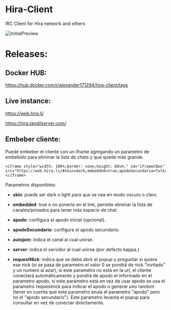 # Hira-Client

IRC Client for Hira network and others 

![InitialPreview](https://i.imgur.com/1xw8ukh.png)

# Releases:

## Docker HUB:

https://hub.docker.com/r/alexander171294/hira-client/tags

## Live instance:

https://web.hira.li/

https://hira.tandilserver.com/

## Embeber cliente:

Puede embeber el cliente con un iframe agregando un parametro de embebido para eliminar la lista de chats y que quede más grande.

```
<iframe style="width: 100%;border: none;height: 60vh;" id="iframeCBox" src="https://web.hira.li/#skin=dark;embedded=true;apodoSecundario=Tulkalen;autojoin=alcatraz;requestNick=Tulkalex"></iframe>
```

Parametros disponibles:

* **skin**: puede ser dark o light para que se vea en modo oscuro o claro.

* **embedded**: true o no ponerlo en el link, permite eliminar la lista de canales/privados para tener más espacio de chat.

* **apodo**: configura el apodo inicial (opcional).

* **apodoSecundario**: configura el apodo secundario.

* **autojoin**: indica el canal al cual unirse.

* **server**: indica el servidor al cual unirse (por defecto kappa.)

* **requestNick**: indica que se debe abrir el popup y preguntar si quiere ese nick (si se pasa de parametro el valor 0 se pondrá de nick "invitado" y un numero al azar), si este parametro no está en la url, el cliente conectará automáticamente y pondrá de apodo el informado en el parametro apodo, si este parámetro está en vez de usar apodo se usa el parametro requestnick para indicar el apodo o generar uno random (tener en cuenta que este parametro anula el parametro "apodo" pero no el "apodo secundario"). Este parametro levanta el popup para consultar en vez de conectar directamente.


